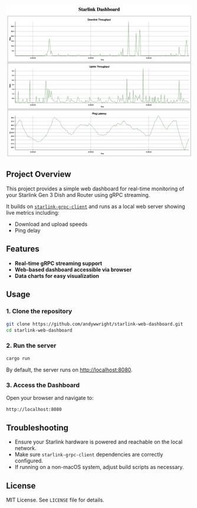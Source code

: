 ![screenshot](images/dash-0-2.png)

## Project Overview

This project provides a simple web dashboard for real-time monitoring of your Starlink Gen 3 Dish and Router using gRPC streaming.

It builds on [`starlink-grpc-client`](https://github.com/andywwright/starlink-grpc-client) and runs as a local web server showing live metrics including:

- Download and upload speeds
- Ping delay

## Features

- **Real-time gRPC streaming support**
- **Web-based dashboard accessible via browser**
- **Data charts for easy visualization**

## Usage

### 1. Clone the repository

```bash
git clone https://github.com/andywwright/starlink-web-dashboard.git
cd starlink-web-dashboard
```

### 2. Run the server

```bash
cargo run
```

By default, the server runs on [http://localhost:8080](http://localhost:8080).

### 3. Access the Dashboard

Open your browser and navigate to:

```
http://localhost:8080
```

## Troubleshooting

- Ensure your Starlink hardware is powered and reachable on the local network.
- Make sure `starlink-grpc-client` dependencies are correctly configured.
- If running on a non-macOS system, adjust build scripts as necessary.

## License

MIT License. See `LICENSE` file for details.
